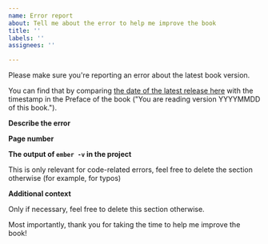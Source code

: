 ```yaml
---
name: Error report
about: Tell me about the error to help me improve the book
title: ''
labels: ''
assignees: ''

---
```


Please make sure you're reporting an error about the latest book version.

You can find that by comparing [the date of the latest release here](https://github.com/rockandrollwithemberjs/rarwe-issues#releases-of-the-book) with the timestamp in the Preface of the book ("You are reading version YYYYMMDD of this book.").

**Describe the error**

**Page number**

**The output of `ember -v` in the project**

This is only relevant for code-related errors, feel free to delete the section otherwise (for example, for typos)

**Additional context**

Only if necessary, feel free to delete this section otherwise.

Most importantly, thank you for taking the time to help me improve the book!
